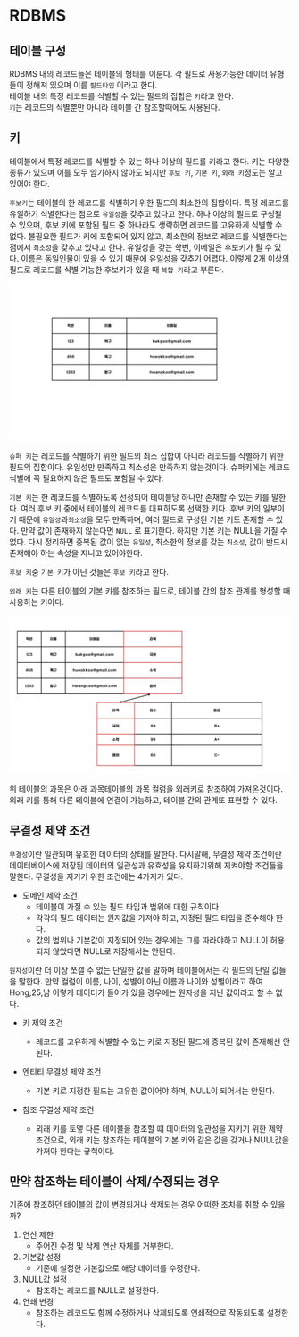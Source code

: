 # RDBMS

## 테이블 구성

RDBMS 내의 레코드들은 테이블의 형태를 이룬다.
각 필드로 사용가능한 데이터 유형들이 정해져 있으며 이를 `필드타입` 이라고 한다.<br>
테이블 내의 특정 레코드를 식별할 수 있는 필드의 집합은 `키`라고 한다.<br>
`키`는 레코드의 식별뿐만 아니라 테이블 간 참조할때에도 사용된다.

## 키

테이블에서 특정 레코드를 식별할 수 있는 하나 이상의 필드를 키라고 한다.
키는 다양한 종류가 있으며 이를 모두 암기하지 않아도 되지만 `후보 키`, `기본 키`, `외래 키`정도는 알고 있어야 한다.

`후보키`는 테이블의 한 레코드를 식별하기 위한 필드의 최소한의 집합이다.
특정 레코드를 유일하기 식별한다는 점으로 `유일성`을 갖추고 있다고 한다.
하나 이상의 필드로 구성될 수 있으며, 후보 키에 포함된 필드 중 하나라도 생략하면 레코드를 고유하게 식별할 수 없다.
불필요한 필드가 키에 포함되어 있지 않고, 최소한의 정보로 레코드를 식별한다는 점에서 `최소성`을 갖추고 있다고 한다.
유일성을 갖는 학번, 이메일은 후보키가 될 수 있다. 이름은 동일인물이 있을 수 있기 때문에 유일성을 갖추기 어렵다.
이렇게 2개 이상의 필드로 레코드를 식별 가능한 후보키가 있을 때 `복합 키`라고 부른다.

<img src="image/CandidateKey.pdf" alt="">

`슈퍼 키`는 레코드를 식별하기 위한 필드의 최소 집합이 아니라 레코드를 식별하기 위한 필드의 집합이다.
유일성만 만족하고 최소성은 만족하지 않는것이다. 슈퍼키에는 레코드 식별에 꼭 필요하지 않은 필드도 포함될 수 있다.

`기본 키`는 한 레코드를 식별하도록 선정되어 테이블당 하나만 존재할 수 있는 키를 말한다.
여러 후보 키 중에서 테이블의 레코드를 대표하도록 선택한 키다.
후보 키의 일부이기 때문에 `유일성`과`최소성`을 모두 만족하며, 여러 필드로 구성된 기본 키도 존재할 수 있다.
만약 값이 존재하지 않는다면 `NULL` 로 표기한다. 하지만 기본 키는 NULL을 가질 수 없다. 
다시 정리하면 중복된 값이 없는 `유일성`, 최소한의 정보를 갖는 `최소성`, 값이 반드시 존재해야 하는 속성을 지니고 있어야한다.

`후보 키`중 `기본 키`가 아닌 것들은 `후보 키`라고 한다.

`외래 키`는 다른 테이블의 기본 키를 참조하는 필드로, 테이블 간의 참조 관계를 형성할 때 사용하는 키이다.

<img src="image/ForeignKey.jpg" alt="">

위 테이블의 과목은 아래 과목테이블의 과목 컬럼을 외래키로 참조하여 가져온것이다. 외래 키를 통해 다른 테이블에 연결이 가능하고, 테이블 간의 관계또 표현할 수 있다.

## 무결성 제약 조건

`무결성`이란 일관되며 유효한 데이터의 상태를 말한다. 다시말해, 무결성 제약 조건이란 데이터베이스에 저장된 데이터의 일관성과 유효성을 유지하기위해 지켜야할 조건들을 말한다.
무결성을 지키기 위한 조건에는 4가지가 있다.

- 도메인 제약 조건
  - 테이블이 가질 수 있는 필드 타입과 범위에 대한 규칙이다.
  - 각각의 필드 데이터는 원자값을 가져야 하고, 지정된 필드 타입을 준수해야 한다.
  - 값의 범위나 기본값이 지정되어 있는 경우에는 그를 따라야하고 NULL이 허용되지 않았다면 NULL로 저장해서는 안된다.

`원자성`이란 더 이상 쪼갤 수 없는 단일한 값을 말하며 테이블에서는 각 필드의 단일 값들을 말한다.
만약 컬럼이 이름, 나이, 성별이 아닌 이름과 나이와 성별이라고 하여 Hong,25,남 이렇게 데이터가 들어가 있을 경우에는 원자성을 지닌 값이라고 할 수 없다.

- 키 제약 조건
  - 레코드를 고유하게 식별할 수 있는 키로 지정된 필드에 중복된 값이 존재해선 안된다.

- 엔티티 무결성 제약 조건
  - 기본 키로 지정한 필드는 고유한 값이어야 하며, NULL이 되어서는 안된다.
- 참조 무결성 제약 조건
  - 외래 키를 토앻 다른 테이블을 참조할 떄 데이터의 일관성을 지키기 위한 제약 조건으로, 외래 키는 참조하는 테이블의 기본 키와 같은 값을 갖거나 NULL값을 가져야 한다는 규칙이다.

## 만약 참조하는 테이블이 삭제/수정되는 경우

기존에 참조하던 테이블의 값이 변경되거나 삭제되는 경우 어떠한 조치를 취할 수 있을까?
1. 연산 제한
   - 주어진 수정 및 삭제 연산 자체를 거부한다.
2. 기본값 설정
   - 기존에 설정한 기본값으로 해당 데이터를 수정한다.
3. NULL값 설정
    - 참조하는 레코드를 NULL로 설정한다.
4. 연쇄 변경
   - 참조하는 레코드도 함께 수정하거나 삭제되도록 연쇄적으로 작동되도록 설정한다.





